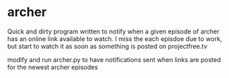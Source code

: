 archer
======

Quick and dirty program written to notify when a given episode of archer has an online link available to watch. I miss the each episdoe due to work, but start to watch it as soon as something is posted on projectfree.tv


modify and run archer.py to have notifications sent when links are posted for the newest archer episodes


